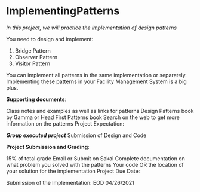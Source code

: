 # ImplementingPatterns

*In this project, we will practice the implementation of design patterns*

You need to design and implement:

1. Bridge Pattern
2. Observer Pattern
3. Visitor Pattern

You can implement all patterns in the same implementation or separately. Implementing these patterns in your Facility Management System is a big plus.

**Supporting documents**:

Class notes and examples as well as links for patterns
Design Patterns book by Gamma or Head First Patterns book
Search on the web to get more information on the patterns
Project Expectation:

***Group executed project***
Submission of Design and Code

****Project Submission and Grading****:

15% of total grade
Email or Submit on Sakai
Complete documentation on what problem you solved with the patterns
Your code OR the location of your solution for the implementation
Project Due Date:

Submission of the Implementation: EOD 04/26/2021
